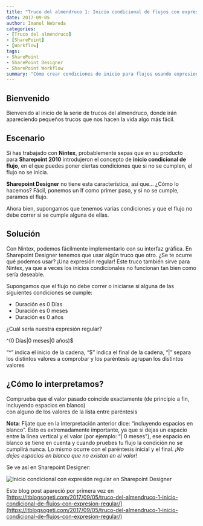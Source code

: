 ```yaml
---
title: "Truco del almendruco 1: Inicio condicional de flujos con expresión regular"
date: 2017-09-05
author: Imanol Nebreda
categories:
- [Truco del almendruco]
- [SharePoint]
- [Workflow]
tags:
- SharePoint
- SharePoint Designer
- SharePoint Workflow
summary: "Cómo crear condiciones de inicio para flujos usando expresiones regulares"
---
```



## Bienvenido

Bienvenido al inicio de la serie de trucos del almendruco, donde irán apareciendo pequeños trucos que nos hacen la vida algo más fácil.

## Escenario

Si has trabajado con **Nintex**, probablemente sepas que en su producto para **Sharepoint 2010** introdujeron el concepto de **inicio condicional de flujo**, en el que puedes poner ciertas condiciones que si no se cumplen, el flujo no se inicia.

**Sharepoint Designer** no tiene esta característica, así que… ¿Cómo lo hacemos? Fácil, ponemos un If como primer paso, y si no se cumple, paramos el flujo.

Ahora bien, supongamos que tenemos varias condiciones y que el flujo no debe correr si se cumple alguna de ellas.

## Solución

Con Nintex, podemos fácilmente implementarlo con su interfaz gráfica. En Sharepoint Designer tenemos que usar algún truco que otro. ¿Se te ocurre qué podemos usar? ¡Una expresión regular! Este truco también sirve para Nintex, ya que a veces los inicios condicionales no funcionan tan bien como sería deseable.

Supongamos que el flujo no debe correr o iniciarse si alguna de las siguientes condiciones se cumple:

*   Duración es 0 Días
*   Duración es 0 meses
*   Duración es 0 años

¿Cuál sería nuestra expresión regular?

^(0 Días|0 meses|0 años)$

“^” indica el inicio de la cadena, “$” indica el final de la cadena, “|” separa los distintos valores a comprobar y los paréntesis agrupan los distintos valores

## ¿Cómo lo interpretamos?

Comprueba que el valor pasado coincide exactamente (de principio a fin, incluyendo espacios en blanco)  
con alguno de los valores de la lista entre paréntesis

**Nota**: Fíjate que en la interpretación anterior dice: “incluyendo espacios en blanco”. Esto es extremadamente importante, ya que si dejas un espacio entre la línea vertical y el valor (por ejemplo: “| 0 meses”), ese espacio en blanco se tiene en cuenta y cuando pruebes tu flujo la condición no se cumplirá nunca. Lo mismo ocurre con el paréntesis inicial y el final. _¡No dejes espacios en blanco que no existan en el valor!_

Se ve así en Sharepoint Designer:

![](blog/inicio-condicional-sharepoint.png "Inicio condicional con expresión regular en Sharepoint Designer")

Este blog post apareció por primera vez en [https://itblogsogeti.com/2017/09/05/truco-del-almendruco-1-inicio-condicional-de-flujos-con-expresion-regular/](https://itblogsogeti.com/2017/09/05/truco-del-almendruco-1-inicio-condicional-de-flujos-con-expresion-regular/)
